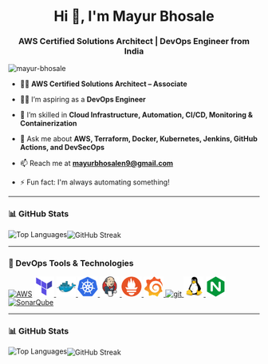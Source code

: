 <h1 align="center">Hi 👋, I'm Mayur Bhosale</h1>
<h3 align="center">AWS Certified Solutions Architect | DevOps Engineer from India</h3>

<p align="left"> <img src="https://komarev.com/ghpvc/?username=mayur-bhosale&label=Profile%20views&color=0e75b6&style=flat" alt="mayur-bhosale" /> </p>

- 🧑‍💻 **AWS Certified Solutions Architect – Associate**
  
- 👨‍💻 I’m aspiring as a **DevOps Engineer**

- 🧠 I’m skilled in **Cloud Infrastructure, Automation, CI/CD, Monitoring & Containerization**

- 💬 Ask me about **AWS, Terraform, Docker, Kubernetes, Jenkins, GitHub Actions, and DevSecOps**

- 📫 Reach me at **mayurbhosalen9@gmail.com** <!-- Replace with actual email -->

- ⚡ Fun fact: I'm always automating something!

---

<h3 align="left">📊 GitHub Stats</h3>
<p>
  <img align="left" src="https://github-readme-stats.vercel.app/api/top-langs/?username=mayur0522&layout=compact&theme=gruvbox" alt="Top Languages" />
</p>
<p>
  <img align="center" src="https://streak-stats.demolab.com/?user=mayur0522&theme=gruvbox" alt="GitHub Streak" />
</p>

</p>

---

<h3 align="left">🚀 DevOps Tools & Technologies</h3>
<p align="left">
<a href="https://aws.amazon.com/" target="_blank" rel="noreferrer">
  <img src="https://www.vectorlogo.zone/logos/amazon_aws/amazon_aws-icon.svg" alt="AWS" width="40" height="40"/></a>
  <a href="https://www.terraform.io/" target="_blank" rel="noreferrer"> <img src="https://raw.githubusercontent.com/devicons/devicon/master/icons/terraform/terraform-original.svg" alt="terraform" width="40" height="40"/> </a>
  <a href="https://www.docker.com/" target="_blank" rel="noreferrer"> <img src="https://raw.githubusercontent.com/devicons/devicon/master/icons/docker/docker-original.svg" alt="docker" width="40" height="40"/> </a>
  <a href="https://kubernetes.io/" target="_blank" rel="noreferrer"> <img src="https://raw.githubusercontent.com/devicons/devicon/master/icons/kubernetes/kubernetes-plain.svg" alt="kubernetes" width="40" height="40"/> </a>
  <a href="https://www.jenkins.io/" target="_blank" rel="noreferrer"> <img src="https://raw.githubusercontent.com/devicons/devicon/master/icons/jenkins/jenkins-original.svg" alt="jenkins" width="40" height="40"/> </a>
  <a href="https://prometheus.io/" target="_blank" rel="noreferrer"> <img src="https://raw.githubusercontent.com/devicons/devicon/master/icons/prometheus/prometheus-original.svg" alt="prometheus" width="40" height="40"/> </a>
  <a href="https://grafana.com/" target="_blank" rel="noreferrer"> <img src="https://raw.githubusercontent.com/devicons/devicon/master/icons/grafana/grafana-original.svg" alt="grafana" width="40" height="40"/> </a>
  <a href="https://git-scm.com/" target="_blank" rel="noreferrer"> <img src="https://www.vectorlogo.zone/logos/git-scm/git-scm-icon.svg" alt="git" width="40" height="40"/> </a>
  <a href="https://www.linux.org/" target="_blank" rel="noreferrer"> <img src="https://raw.githubusercontent.com/devicons/devicon/master/icons/linux/linux-original.svg" alt="linux" width="40" height="40"/> </a>
  <a href="https://www.nginx.com/" target="_blank" rel="noreferrer"> <img src="https://raw.githubusercontent.com/devicons/devicon/master/icons/nginx/nginx-original.svg" alt="nginx" width="40" height="40"/> </a>
 
<a href="https://www.sonarqube.org/" target="_blank" rel="noreferrer">
  <img src="https://cdn.jsdelivr.net/gh/devicons/devicon/icons/sonarqube/sonarqube-original.svg" alt="SonarQube" width="40" height="40"/>
</a>





 
</p>

---

<h3 align="left">📊 GitHub Stats</h3>
<p><img align="left" src="https://github-readme-stats.vercel.app/api/top-langs/?username=your-github-username&layout=compact&theme=gruvbox" alt="Top Languages" /></p>
<p><img align="center" src="https://streak-stats.demolab.com/?user=your-github-username&theme=gruvbox" alt="GitHub Streak" /></p>
